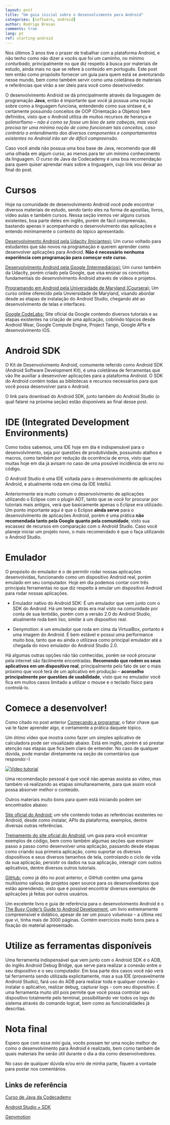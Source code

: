 ```yaml
---
layout: post
title: "Um guia inicial sobre o desenvolvimento para Android"
categories: [software, android]
author: Rodrigo Bresan
comments: true
lang: pt
ref: starting-android
---
```

Nos últimos 3 anos tive o prazer de trabalhar com a plataforma Android, e não tenho como não dizer a vocês que foi um caminho, no mínimo *conturbado*, principalmente no que diz respeito à busca por materiais de estudo, ainda mais no que se refere à conteúdo em português. Este post tem então como propósito fornecer um guia para quem está se aventurando nesse mundo, bem como também servir como uma coletânea de materiais e referências que virão a ser úteis para você como desenvolvedor.

<!--more-->

O desenvolvimento Android se dá principalmente através da linguagem de programação **Java**, então é importante que você já possua uma noção sobre como a linguagem funciona, entendendo como sua sintaxe é, e certamente possuindo conceitos de OOP (Orientação a Objetos) bem definidos, visto que o Android utiliza de muitos recursos de herança e polimorfismo – *não é como se fosse um bixo de sete cabeças, mas você precisa ter uma mínima noção de como funcionam tais conceitos, caso contrário o entendimento dos diversos componentes e comportamentos existentes no Android irão ser de difícil compreensão.*

Caso você ainda não possua uma boa base de Java, recomendo que dê uma olhada em algum curso, ao menos para ter um mínimo conhecimento da linguagem. O curso de Java da Codecademy é uma boa recomendação para quem quiser aprendar mais sobre a linguagem, cujo link vou deixar ao final do post.

# Cursos

Hoje na comunidade de desenvolvimento Android você pode encontrar diversos materiais de estudo, sendo tanto eles na forma de apostilas, livros, vídeo aulas e também cursos. Nessa seção iremos ver alguns cursos existentes, boa parte deles em inglês, porém de fácil compreensão, bastando apenas ir acompanhando o desenvolvimento das aplicações e entendo minimamente o contexto do tópico apresentado.

[Desenvolvimento Android pela Udacity (Iniciantes):](https://www.udacity.com/course/android-development-for-beginners--ud837) Um curso voltado para estudantes que são novos na programação e querem aprender como desenvolver aplicações para Android. **Não é necessário nenhuma experiência com programação para começar este curso.**

[Desenvolvimento Android pela Google (Intermediários):](https://www.udacity.com/course/ud853) Um curso também da Udacity, porém criado pela Google, que visa ensinar os conceitos fundamentais do desenvolvimento Android através de vídeos e projetos.

[Programando em Android pela Universidade de Maryland (Coursera):](https://www.coursera.org/course/androidpart1) Um curso online oferecido pela Unviersidade de Maryland, visando abordar desde as etapas de instalação do Android Studio, chegando até ao desenvolvimento de telas e interfaces.

[Google CodeLabs:](https://codelabs.developers.google.com/?cat=Android) Site oficial da Google contendo diversos tutoriais e as etapas existentes na criação de uma aplicação, cobrindo tópicos desde Android Wear, Google Compute Engine, Project Tango, Google APIs e desenvolvimento iOS.

# Android SDK

O Kit de Desenvolvimento Android, comumente referido como Android SDK (Android Software Development Kit), é uma coletânea de ferramentas que vão lhe auxiliar a desenvolver aplicações para a plataforma Android. O SDK do Android contém todas as bibliotecas e recursos necessários para que você possa desenvolver para o Android.

O link para download do Android SDK, junto também do Android Studio (o qual falarei na próxima seção) estão disponíveis ao final desse post.

# IDE (Integrated Development Environments)

Como todos sabemos, uma IDE hoje em dia é indispensável para o desenvolvimento, seja por questões de produtividade, possuindo atalhos e macros, como também por redução da ocorrência de erros, visto que muitas hoje em dia já avisam no caso de uma possível incidência de erro no código.

O Android Studio é uma IDE voltada para o desenvolvimento de aplicações Android, e atualmente roda em cima da IDE IntelliJ.

Anteriormente era muito comum o desenvolvimento de aplicações utilizando o Eclipse com o plugin ADT, tanto que se você for procurar por tutoriais mais antigos, verá que basicamente apenas o Eclipse era utilizado. Um ponto importante aqui é que o Eclipse **ainda serve** para o desenvolvimento de aplicações Android, porém é uma prática **não recomendada tanto pela Google quanto pela comunidade**, visto sua escassez de recursos em comparação com o Android Studio. Caso você planeje iniciar um projeto novo, o mais recomendado é que o faça utilizando o Android Studio.

# Emulador

O propósito do emulador é o de permitir rodar nossas aplicações desenvolvidas, funcionando como um dispositivo Android real, porém emulado em seu computador. Hoje em dia podemos contar com três principais ferramentas no que diz respeito à emular um dispositivo Android para rodar nossas aplicações.

- Emulador nativo do Android SDK: É um emulador que vem junto com o SDK do Android. Há um tempo atrás era mal visto na comunidade por conta de sua lentidão, porém com a versão 2.0 do Android Studio, atualmente roda bem liso, similar à um dispositivo real.

- Genymotion: é um emulador que roda em cima da VirtualBox, portanto é uma imagem do Android. É bem estável e possui uma performance muito boa, tanto que eu ainda o utilizava como principal emulador até a chegada do novo emulador do Android Studio 2.0.

Há algumas outras opções não tão conhecidas, porém se você procurar pela internet são fácilmente encontradas. **Recomendo que rodem os seus aplicativos em um dispositivo real**, principalmente pelo fato de ser o mais próximo que você terá de um aplicativo em produção – **aconselho principalmente por questões de usabilidade**, visto que no emulador você fica em muitos casos limitado a utilizar o mouse e o teclado físico para controlá-lo.

# Comece a desenvolver!

Como citado no post anterior [Começando a programar](http://bresan.github.io/articles/2016-06/aprendendo-a-programar), o fator chave que vai te fazer aprender algo, é certamente a prática daquele tópico.

Um ótimo vídeo que mostra como fazer um simples aplicativo de calculadora pode ser visualizado abaixo. Está em inglês, porém é só prestar atenção nas etapas que fica bem claro de entender. No caso de qualquer dúvida, pode mandar diretamente na seção de comentários que respondo:-)

[![Video tutorial](http://img.youtube.com/vi/Xl1x8eazbrM/0.jpg)](http://www.youtube.com/watch?v=Xl1x8eazbrM)

Uma recomendação pessoal é que você não apenas assista ao vídeo, mas também vá realizando as etapas simultaneamente, para que assim você possa absorver melhor o conteúdo.

Outros materiais muito bons para quem está iniciando podem ser encontrados abaixo:

[Site oficial do Android:](https://developer.android.com/develop/index.html?hl=pt-br) um site contendo todas as referências existentes no Android, desde como instalar, APIs da plataforma, exemplos, dentre diversas outras referências.

[Treinamento do site oficial do Android:](https://developer.android.com/training/index.html) um guia para você encontrar exemplos de código, bem como também algumas seções que ensinam passo a passo como desenvolver uma aplicação, passando desde etapas como criando sua primeira aplicação, como suportar os diversos dispositivos e seus diversos tamanhos de tela, controlando o ciclo de vida da sua aplicação, persistir os dados na sua aplicação, interagir com outros aplicativos, dentre diversos outros tutoriais.

[GitHub:](http://github.com/) como já dito no post anterior, o GitHub contém uma gama muitíssimo valiosa de projetos open source para os desenvolvedores que estão aprendendo, visto que é possível encontrar diversos exemplos de aplicações já feitas por outros usuários.

Um excelente livro e guia de referência para o desenvolvimento Android é o [The Busy Coder’s Guide to Android Development](http://commonsware.com/Android/), um livro extremamente compreensível e didático, apesar de ser um pouco volumoso – a última vez que vi, tinha mais de 3000 páginas. Contém exercícios muito bons para a fixação do material apresentado.

# Utilize as ferramentas disponíveis

Uma ferramenta indispensável que vem junto com o Android SDK é o ADB, do inglês Android Debug Bridge, que serve para realizar a conexão entre o seu dispositivo e o seu computador. Em boa parte dos casos você não verá tal ferramenta sendo utilizada explicitamente, mas a sua IDE (provavelmente Android Studio), fará uso do ADB para realizar toda e qualquer conexão - instalar o aplicativo, realizar debug, capturar logs - com seu dispositivo. É uma ferramenta muito útil pois permite que você possa controlar seu dispositivo totalmente pelo terminal, possibilitando ver todos os logs do sistema através do comando logcat, bem como as funcionalidades já descritas.

# Nota final

Espero que com esse *mini* guia, vocês possam ter uma noção melhor de como o desenvolvimento para Android é realizado, bem como também de quais materiais lhe serão útil durante o dia a dia como desenvolvedores.

No caso de qualquer dúvida e/ou erro de minha parte, fiquem a vontade para postar nos comentários.

## Links de referência

[Curso de Java da Codecademy](https://www.codecademy.com/pt-BR/learn/learn-java)

[Android Studio + SDK](https://developer.android.com/studio/index.html)

[Genymotion](https://www.genymotion.com/)
